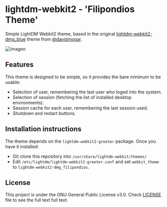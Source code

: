 # lightdm-webkit2 - 'Filipondios Theme'

Simple LightDM Webkit2 theme, based in the original <a href="https://github.com/davidmogar/lightdm-webkit2-dmg_blue">lightdm-webkit2-dmg_blue</a> theme from <a href="https://github.com/davidmogar">@davidmogar</a>.

![imagen](https://user-images.githubusercontent.com/91225771/196256918-8bb6af7e-d4f7-402f-b116-e2929c0aac2d.png)

## Features

This theme is designed to be simple, so it provides the bare minimum to be usable:
* Selection of user, remembering the last user who loged into the system.
* Selection of session (fetching the list of installed desktop environments).
* Session cache for each user, remembering the last session used.
* Shutdown and restart buttons.

## Installation instructions

The theme depends on the `lightdm-webkit2-greeter` package. Once you have it installed:

* Git clone this repository into `/usr/share/lightdm-webkit/themes/`
* Edit `/etc/lightdm/lightdm-webkit2-greeter.conf` and set `webkit_theme` to `lightdm-webkit2-dmg_filipondios`.


## License

This project is under the GNU General Public License v3.0. Check [LICENSE](https://github.com/davidmogar/lightdm-webkit2-dmg_blue/blob/master/LICENSE) file to see the full text full text.

